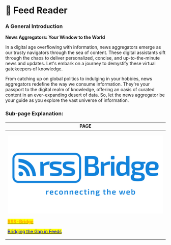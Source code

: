 # 📂 Feed Reader

### **A General Introduction**

**News Aggregators: Your Window to the World**

In a digital age overflowing with information, news aggregators emerge as our trusty navigators through the sea of content. These digital assistants sift through the chaos to deliver personalized, concise, and up-to-the-minute news and updates. Let's embark on a journey to demystify these virtual gatekeepers of knowledge.



From catching up on global politics to indulging in your hobbies, news aggregators redefine the way we consume information. They're your passport to the digital realm of knowledge, offering an oasis of curated content in an ever-expanding desert of data. So, let the news aggregator be your guide as you explore the vast universe of information.

### Sub-page Explanation:



| PAGE                                                                                                                                                                                                                                                                                                                                                                                                                        |
| --------------------------------------------------------------------------------------------------------------------------------------------------------------------------------------------------------------------------------------------------------------------------------------------------------------------------------------------------------------------------------------------------------------------------- |
| <p><img src="../../.gitbook/assets/image (7).png" alt="" data-size="original"></p><p><a href="https://docs.scaleinfinite.fr/demo-deployment/feed-reader/rss-bridge-deployment"><mark style="color:orange;"><strong>RSS-Bridge</strong></mark></a></p><p></p><p><a href="https://docs.scaleinfinite.fr/demo-deployment/feed-reader/rss-bridge-deployment"><mark style="color:blue;">Bridging the Gap in Feeds</mark></a></p> |
